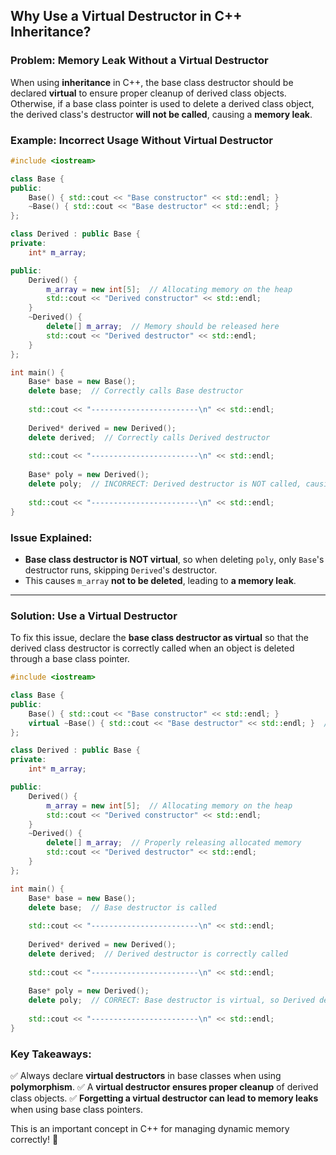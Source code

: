 ## Why Use a Virtual Destructor in C++ Inheritance?

### Problem: Memory Leak Without a Virtual Destructor

When using **inheritance** in C++, the base class destructor should be declared **virtual** to ensure proper cleanup of derived class objects. Otherwise, if a base class pointer is used to delete a derived class object, the derived class's destructor **will not be called**, causing a **memory leak**.

### Example: Incorrect Usage Without Virtual Destructor

```cpp
#include <iostream>

class Base {
public:
    Base() { std::cout << "Base constructor" << std::endl; }
    ~Base() { std::cout << "Base destructor" << std::endl; }
};

class Derived : public Base {
private:
    int* m_array;

public:
    Derived() {
        m_array = new int[5];  // Allocating memory on the heap
        std::cout << "Derived constructor" << std::endl;
    }
    ~Derived() {
        delete[] m_array;  // Memory should be released here
        std::cout << "Derived destructor" << std::endl;
    }
};

int main() {
    Base* base = new Base();
    delete base;  // Correctly calls Base destructor
    
    std::cout << "------------------------\n" << std::endl;
    
    Derived* derived = new Derived();
    delete derived;  // Correctly calls Derived destructor
    
    std::cout << "------------------------\n" << std::endl;
    
    Base* poly = new Derived();
    delete poly;  // INCORRECT: Derived destructor is NOT called, causing memory leak
    
    std::cout << "------------------------\n" << std::endl;
}
```

### Issue Explained:
- **Base class destructor is NOT virtual**, so when deleting `poly`, only `Base`'s destructor runs, skipping `Derived`'s destructor.
- This causes `m_array` **not to be deleted**, leading to **a memory leak**.

---

### Solution: Use a Virtual Destructor

To fix this issue, declare the **base class destructor as virtual** so that the derived class destructor is correctly called when an object is deleted through a base class pointer.

```cpp
#include <iostream>

class Base {
public:
    Base() { std::cout << "Base constructor" << std::endl; }
    virtual ~Base() { std::cout << "Base destructor" << std::endl; }  // Virtual destructor ensures proper cleanup
};

class Derived : public Base {
private:
    int* m_array;

public:
    Derived() {
        m_array = new int[5];  // Allocating memory on the heap
        std::cout << "Derived constructor" << std::endl;
    }
    ~Derived() {
        delete[] m_array;  // Properly releasing allocated memory
        std::cout << "Derived destructor" << std::endl;
    }
};

int main() {
    Base* base = new Base();
    delete base;  // Base destructor is called
    
    std::cout << "------------------------\n" << std::endl;
    
    Derived* derived = new Derived();
    delete derived;  // Derived destructor is correctly called
    
    std::cout << "------------------------\n" << std::endl;
    
    Base* poly = new Derived();
    delete poly;  // CORRECT: Base destructor is virtual, so Derived destructor is called first, preventing memory leak
    
    std::cout << "------------------------\n" << std::endl;
}
```

### Key Takeaways:
✅ Always declare **virtual destructors** in base classes when using **polymorphism**.
✅ A **virtual destructor ensures proper cleanup** of derived class objects.
✅ **Forgetting a virtual destructor can lead to memory leaks** when using base class pointers.

This is an important concept in C++ for managing dynamic memory correctly! 🚀
